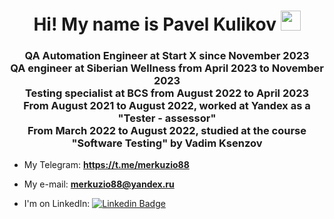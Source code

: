 <h1 align="center">Hi! My name is Pavel Kulikov
<img src="https://github.com/blackcater/blackcater/raw/main/images/Hi.gif" height="32"/></h1>
<h3 align="center">QA Automation Engineer at Start X since November 2023<br>
  QA engineer at Siberian Wellness from April 2023 to November 2023<br>
  Testing specialist at BCS from August 2022 to April 2023<br>
  From August 2021 to August 2022, worked at Yandex as a "Tester - assessor"<br>
  From March 2022 to August 2022, studied at the course "Software Testing" by Vadim Ksenzov</h3>

- My Telegram: **https://t.me/merkuzio88**

- My e-mail: **merkuzio88@yandex.ru**

- I'm on LinkedIn: [![Linkedin Badge](https://img.shields.io/badge/-LinkedIn-blue?style=flat&logo=Linkedin&logoColor=white)](https://www.linkedin.com/in/pavel-kulikov-1a02ba22b/)
